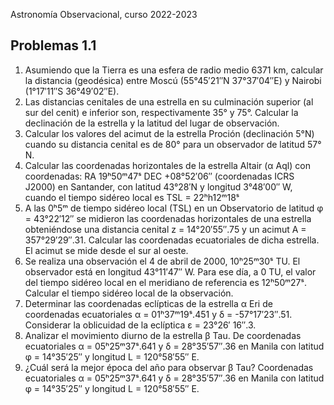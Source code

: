 

Astronomía Observacional, curso 2022-2023

## Problemas 1.1

1. Asumiendo que la Tierra es una esfera de radio medio 6371 km, calcular la distancia
(geodésica) entre Moscú (55°45′21″N 37°37′04″E) y Nairobi (1°17′11″S 36°49′02″E).
2. Las distancias cenitales de una estrella en su culminación superior (al sur del cenit) e
inferior son, respectivamente 35° y 75°. Calcular la declinación de la estrella y la latitud del
lugar de observación.
3. Calcular los valores del acimut de la estrella Proción (declinación 5°N) cuando su distancia
cenital es de 80° para un observador de latitud 57° N.
4. Calcular las coordenadas horizontales de la estrella Altair (α Aql) con coordenadas:
RA 19ʰ50ᵐ47ˢ DEC +08°52′06″ (coordenadas ICRS J2000)
en Santander, con latitud 43°28′N y longitud 3°48′00″ W, cuando el tiempo sidéreo local es
TSL = 22ʰh12ᵐ18ˢ
5. A las 0ʰ5ᵐ de tiempo sidéreo local (TSL) en un Observatorio de latitud φ = 43°22′12″ se
midieron las coordenadas horizontales de una estrella obteniéndose una distancia cenital z =
14°20′55″.75 y un acimut A = 357°29′29″.31. Calcular las coordenadas ecuatoriales de
dicha estrella. El acimut se mide desde el sur al oeste.
6. Se realiza una observación el 4 de abril de 2000, 10ʰ25ᵐ30ˢ TU. El observador está en
longitud 43°11′47″ W. Para ese día, a 0 TU, el valor del tiempo sidéreo local en el meridiano
de referencia es 12ʰ50ᵐ27ˢ. Calcular el tiempo sidéreo local de la observación.
7. Determinar las coordenadas eclípticas de la estrella α Eri de coordenadas ecuatoriales α =
01ʰ37ᵐ19ˢ.451 y δ = -57°17′23″.51. Considerar la oblicuidad de la eclíptica ε = 23°26′
16″.3.
8. Analizar el movimiento diurno de la estrella β Tau. De coordenadas ecuatoriales
α = 05ʰ25ᵐ37ˢ.641 y δ = 28°35′57″.36 en Manila con latitud φ = 14°35′25″ y
longitud L = 120°58′55″ E.
9. ¿Cuál será la mejor época del año para observar β Tau? Coordenadas ecuatoriales
α = 05ʰ25ᵐ37ˢ.641 y δ = 28°35′57″.36 en Manila con latitud φ = 14°35′25″ y longitud
L = 120°58′55″ E.

